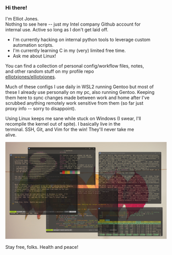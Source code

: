 ### Hi there!

I'm Elliot Jones.  
Nothing to see here -- just my Intel company Github account for  
internal use. Active so long as I don't get laid off.  
  
- I'm currently hacking on internal python tools to leverage custom  
  automation scripts.
- I'm currently learning C in my (very) limited free time.
- Ask me about Linux!
  
  
You can find a collection of personal config/workflow files, notes,  
and other random stuff on my profile repo  
[elliotxjones/elliotxjones](https://github.com/elliotxjones/elliotxjones).  
  
Much of these configs I use daily in WSL2 running Gentoo but most of  
these I already use personally on my pc, also running Gentoo. Keeping  
them here to sync changes made between work and home after I've  
scrubbed anything remotely work sensitive from them (so far just  
proxy info -- sorry to disappoint).  
  
Using Linux keeps me sane while stuck on Windows (I swear, I'll  
recompile the kernel out of spite). I basically live in the  
terminal. SSH, Git, and Vim for the win! They'll never take me  
alive.  
  
![](images/they-will-never-take-me-alive.png)
  
Stay free, folks. Health and peace!

